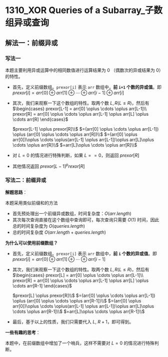 # 1310_XOR Queries of a Subarray_子数组异或查询

## 解法一：前缀异或

### 写法一

本题主要利用异或运算中的相同数值进行运算结果为 $0$ （偶数次的异或结果为 $0$）的特性。

- 首先，定义前缀数组。`prexor[i]` 表示 `arr` 数组中，**前 `i+1` 个数的异或值**。即 $prexor[i] = arr[0] \oplus arr[1] \oplus \cdots \oplus arr[i-1] \oplus arr[i]$

- 其次，我们来观察一下这个数组的特性。取两个数 $L, R (L \le R)$，然后有
$\begin{cases}
 prexor[L-1] = arr[0] \oplus \cdots \oplus arr[L-1]\\
 prexor[R] = arr[0] \oplus \cdots \oplus arr[L-1] \oplus arr[L] \oplus \cdots arr[R]
\end{cases}$

    $prexor[L-1] \oplus prexor[R]\\$
    $=(arr[0] \oplus \cdots \oplus arr[L-1]) \oplus (arr[0] \oplus \cdots \oplus arr[R])\\$
    $=(arr[0] \oplus arr[0])\oplus \cdots \oplus(arr[L-1] \oplus arr[L-1])\oplus arr[L]\oplus \cdots \oplus arr[R]\\$
    $=arr[L]\oplus \cdots \oplus arr[R]\\$    

- 对 $L=0$ 的情况进行特殊判断，如果 $L==0$，则返回 $prexor[R]$
- 其他情况返回 $prexor[L-1] ^ prexor[R]$

### 写法二：前缀异或

**解题思路**：

本题采用类似前缀和的方法

- 首先预处理出一个前缀异或数组，时间复杂度：$O(arr.length)$
- 其次每次查询直接在这个数组中查询即可，每次查询只需要 $O(1)$ 时间，因此总的时间复杂度为 $O(queries.length)$
- 总的时间复杂度 $O(arr.length + queries.length)$

**为什么可以使用前缀数组？**

- 首先，定义前缀数组。`prexor[i]` 表示 `arr` 数组中，**前 `i` 个数的异或值**。即 $prexor[i] = arr[0] \oplus arr[1] \oplus \cdots \oplus arr[i-1]$
- 其次，我们来观察一下这个数组的特性。取两个数 $L, R (L \le R)$，然后有
$\begin{cases}
 prexor[L] = arr[0] \oplus \cdots \oplus arr[L-1]\\
 prexor[R] = arr[0] \oplus \cdots \oplus arr[L-1] \oplus arr[L] \oplus \cdots arr[R-1]
\end{cases}$

    $prexor[L] \oplus prexor[R]\\$
    $=(arr[0] \oplus \cdots \oplus arr[L-1]) \oplus (arr[0] \oplus \cdots \oplus arr[R-1])\\$
    $=(arr[0] \oplus arr[0])\oplus \cdots \oplus(arr[L-1] \oplus arr[L-1])\oplus arr[L]\oplus \cdots \oplus arr[R-1]\\$
    $=arr[L]\oplus \cdots \oplus arr[R-1]\\$

- 最后，基于以上的性质，我们只需要代入 $L$, $R+1$，即可得到。

**一些有趣的思考**：

本题中，在前缀数组中增加了一个哨兵，这样不需要对 $L=0$ 的情况进行特殊判断。



